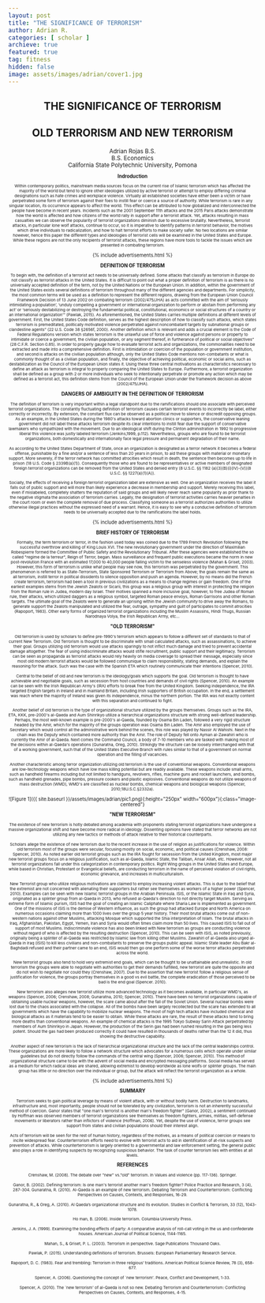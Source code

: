 ```yaml
---
layout: post
title: "THE SIGNIFICANCE OF TERRORISM"
author: Adrian R.
categories: [ scholar ]
archieve: true
featured: true
tag: fitness
hidden: false
image: assets/images/adrian/cover1.jpg
---
```


## <center> THE SIGNIFICANCE OF TERRORISM </center>
## <center> OLD TERRORISM AND NEW TERRORISM </center>
<small><center>Adrian Rojas B.S. </center></small>
 <small><center> B.S. Economics </center></small>
<small><center> California State Polytechnic University, Pomona <center><small>


 <b>Indroduction</b>

<small> Within contemporary politics, mainstream media sources focus on the current rise of Islamic terrorism which has affected the majority of the world but tend to ignore other ideologies utilized by active terrorist or attempt to employ differing criminal designations such as hate crimes and workplace violence. Virtually all established societies have either been a victim or have perpetrated some form of terrorism against their foes to instill fear or coerce a source of authority. While terrorism is rare in any singular location, its occurrence appears to affect the world. This effect can be attributed to how globalized and interconnected the people have become in recent years. Incidents such as the 2001 September 11th attacks and the 2015 Paris attacks demonstrate how the world is affected and how citizens of the world rally in support after a terrorist attack. Yet, attacks resulting in mass casualties we can observe the popularity of terrorist organizations diminish due to excessive brutality. Nevertheless, terrorist attacks, in particular lone wolf attacks, continue to occur, so it is imperative to identify patterns in terrorist behavior, the motives which drive individuals to radicalization, and how to halt terrorist efforts to make society safer. No two locations are similar however, hence this paper the different types and ideologies of terrorist cells will be examined in the United States and Europe. While these regions are not the only recipients of terrorist attacks, these regions have more tools to tackle the issues which are presented in combating terrorism. </small>

{% include advertisements.html %}

<b>DEFINITION OF TERRORISM</b>

<small> To begin with, the definition of a terrorist act needs to be universally defined. Some attacks that classify as terrorism in Europe do not classify as terrorist attacks in the United States. It is difficult to point out what a proper definition of terrorism is as there is no universally accepted definition of the term, not by the United Nations or the European Union. In addition, within the government of the United States exists several definitions of terrorism throughout many of the different agencies and departments. For simplicity, the most common terms will be used as a definition to represent the different regions, drawing from the European Union Council Framework Decision of 13 June 2002 on combating terrorism (2002/475/JHA) as acts committed with the aim of ‘seriously intimidating a population’, ‘unduly compelling a government or international organization to perform or abstain from performing any act’ or ‘seriously destabilizing or destroying the fundamental political, constitutional, economics or social structures of a country or an international organization’” (Pawlak, 2015). As aforementioned, the United States carries multiple definitions at different levels of government. First, the United States Code definition, serves as the highest description of how to classify such attacks, which states terrorism is premeditated, politically motivated violence perpetrated against noncombatant targets by subnational groups or clandestine agents” (22 U.S. Code 38 §2656f, 2000). Another definition which is relevant and adds a crucial element is the Code of Federal Regulations version which states terrorism is the unlawful use of force and violence against persons or property to intimidate or coerce a government, the civilian population, or any segment thereof, in furtherance of political or social objectives” (28 C.F.R. Section 0.85). In order to properly gauge how to evaluate terrorist acts and organizations, the commonalities need to be extracted and made into a comprehensive definition. First is intimidation or coercion of the population or government institution, and second is attacks on the civilian population although, only the United States Code mentions non-combatants or what is commonly thought of as a civilian population, and finally, the objective of achieving political, economic or social aims, such as destabilization as the Council of the European Union states it. Using these three central motivations as characteristics necessary to define an attack as terrorism is integral to properly comparing the United States to Europe. Furthermore, a terrorist organization shall be defined as a group with 2 or more individuals who seek to intentionally perpetrate or promote any action which may be defined as a terrorist act, this definition stems from the Council of the European Union under the framework decision as above (2002/475/JHA).
</small>

<b>DANGERS OF AMBIGUITY IN THE DEFINITION OF TERRORISM</b>

<small> The definition of terrorism is very important within a legal standpoint due to the ramifications should one associate with perceived terrorist organizations. The constantly fluctuating definition of terrorism causes certain terrorist events to incorrectly be label, either correctly or incorrectly. By extension, the constant flux can be observed as a political move to silence or discredit opposing groups. As an example, in the United States during the 1980's attacks toward abortion clinics or supporters, the conservative leaning government did not label these attacks terrorism despite its clear intentions to instill fear due the support of conservative lawmakers who sympathized with the movement. Due to an ideological shift during the Clinton administration in 1992 to progressive liberal this violence was justly labeled terrorism (Jenkins,1999, p.112). Nevertheless, groups who are found to be terrorist organizations, both domestically and internationally face legal pressure and permanent degradation of their name. </small>

<small>As according to the United States Department of State, once an organization is designated as a terror network it becomes a federal offense, punishable by a fine and/or a sentence of less than 20 years in prison, to aid these groups with material or monetary support. More severely, if the terror network has committed atrocities which result in death, the sentence then becomes up to life in prison (18 U.S. Code § 2339B(a)(1)). Consequently those who are found to be representatives or active members of designated foreign terrorist organizations can be removed from the United States and denied entry (8 U.S.C. §§ 1182 (a)(3)(B)(i)(IV)-(V))(8 U.S.C. §§ 1227(a)(1)(A)). </small>

<small>Socially, the effects of receiving a foreign terrorist organization label are extensive as well. One an organization receives the label it falls out of public support and will more than likely experience a decrease in membership and support. Merely receiving this label, even if mislabeled, completely shatters the reputation of said groups and will likely never reach same popularity as prior thank to the negative stigmata the association of terrorism carries. Legally, the designation of terrorist activities carries heavier penalties in the court room or even the complete removal of due process. Classifying someone as a terrorist authorizes authorities to utilize otherwise illegal practices without the expressed need of a warrant. Hence, it is easy to see why a conducive definition of terrorism needs to be universally accepted due to the ramifications the label holds. </small>

{% include advertisements.html %}

<b> BRIEF HISTORY OF TERRORISM </b>

<small> Formally, the term terrorism or terror, in the fashion used today was coined due to the 1789 French Revolution following the successful overthrow and killing of King Louis XVI. The new revolutionary government under the direction of Maximilian Robespierre formed the Committee of Public Safety and the Revolutionary Tribunal. After these agencies were established the so called "regime de la terreur", Reign of Terror, began. Mass surveillance and frequent public executions became the norm in new post-revolution France with an estimated 17,000 to 40,000 people falling victim to the senseless violence (Mahan & Griset, 2003). However, this form of terrorism is unlike what people may see now, this terrorism was perpetrated by the government. This phenomenon is referred to as State-Terrorism, State Sponsored Terrorism or Terrorism from Above; the goals remain the same as all terrorism, instill terror in political dissidents to silence opposition and push an agenda.
However, by no means did the French create terrorism, terrorism had been a tool in previous civilizations as a means to change regimes or gain freedom. One of the earliest examples stems from the Jewish Zealots or Sicarii, this group was a religious group with interest in protecting the religion from the Roman rule in Judea, modern day Israel. Their motives spanned a more inclusive goal, however, to free Judea of Roman rule, their attacks, which utilized daggers as a religious symbol, targeted Roman peace envoys, Roman Garrisons and other Roman targets. The ultimate goal of the Zealots were to generate an uprising within the Jewish community to drive away the Romans, to generate support the Zealots manipulated and utilized the fear, outrage, sympathy and guilt of participates to commit atrocities (Rapoport, 1983). Other early forms of organized terrorist organizations including the Muslim Assassins, Hindi Thugs, Russian Narodnaya Volya, the Irish Republican Army, etc... </small>

<b> "OLD TERRORISM" </b>

<small> Old terrorism is used by scholars to define pre-1990's terrorism which appears to follow a different set of standards to that of current New Terrorism. Old Terrorism is thought to be discriminate with small calculated attacks, such as assassinations, to achieve their goal. Groups utilizing old terrorism would use attacks sparingly to not inflict much damage and tried to prevent accidental damage altogether. The fear of using indiscriminate attacks would stifle recruitment, public support and their legitimacy. Terrorism can be seen as propaganda as terrorist attacks would rely heavily on media coverage to spread their message, especially since most old modern terrorist attacks would be followed communique to claim responsibility, stating demands, and explain the reasoning for the attack. Such was the case with the Spanish ETA which routinely communicate their intentions (Spencer, 2010). </small>

<small>Central to the belief of old and new terrorism is the ideology/goals which supports the goal. Old terrorism is thought to have achievable and negotiable goals, such as secession from host countries and demands of civil rights (Spencer, 2010). An example can be seen with the Irish Republican Army's (IRA) efforts to break free from the United Kingdom. Seeking independence, the IRA targeted English targets in Ireland and in mainland Britain, including Irish supporters of British occupation. In the end, a settlement was reach where the majority of Ireland was given its independence, minus the northern portion. The IRA was not exactly content with this separation and continued to fight. </small>

<small>Another belief of old terrorism is the type of organizational structure utilized by the groups themselves. Groups such as the IRA, ETA, KKK, pre-2000's al-Qaeda and Aum Shinrikyo utilize a hierarchical organizations structure with strong well-defined leadership. Perhaps, the most well-known example is pre-2000's al-Qaeda, founded by Osama Bin Laden, followed a very rigid structure headed by the Amir, which for the majority of the groups operation was Osama Bin Laden. The Amir also employed the use of Secretary which would control all the administrative work behind the scenes, this role was played by Nassir Al Wahishi. Next in the chain was the Deputy which contained more authority than the Amir. The role of Deputy fell onto Ayman al-Zawahiri who is currently the Amir of al-Qaeda. Next comes the Command Council, a body of 7-10 members who are tasked with making most of the decisions within al-Qaeda's operations (Gunaratna, Oreg, 2010). Strikingly the structure can be loosely interchanged with that of a working government, such that of the United States Executive Branch with rules similar to that of a government on normal operation and the filling of vacancies. </small>

<small> Another characteristic among terror organization utilizing old terrorism is the use of conventional weapons. Conventional weapons are low-technology weapons which have low mass killing potential but are readily available. These weapons include small arms, such as handheld firearms including but not limited to handguns, revolvers, rifles, machine guns and rocket launchers, and bombs, such as handheld grenades, pipe bombs, pressure cookers and plastic explosives. Conventional weapons do not utilize weapons of mass destruction (WMD), WMD's are classified as nuclear bombs, chemical weapons and biological weapons (Spencer, 2010;18U.S.C.§2332a). </small>

![Figure 1]({{ site.baseurl }}/assets/images/adrian/pic1.png){:height="250px" width="600px"}{:class="image-centered"}

<b>"NEW TERRORISM"</b>

<small>The existence of new terrorism is hotly debated among academia with proponents stating terrorist organizations have undergone a massive organizational shift and have become more radical in ideology. Dissenting opinions have stated that terror networks are not utilizing any new tactics or methods of attack relative to their historical counterparts.</small>

<small>Scholars allege the existence of new terrorism due to the recent increase in the use of religion as justifications for violence. Within old terrorism most of the groups were secular, focusing mostly on social, economic, and political causes (Crenshaw, 2008: Spencer, 2010). As noted earlier old terrorist groups such as the IRA fought for secession from the United Kingdom, most major new terrorist groups focus on a religious justification, such as al-Qaeda, Islamic State, the Taliban, Ansar Allah, etc. However, not all terrorist organizations fall under this categorization in contemporary politics. Right Wing groups in the United States and Europe, while based in Christian, Protestant or Evangelical beliefs, are conducting terrorism in the name of perceived violation of civil rights, economic grievance, and increases in multiculturalism.</small>

<small> New Terrorist group who utilize religious motivations are claimed to employ increasing violent attacks. This is due to the belief that the extremist are not concerned with alienating their supporters but rather see themselves as workers of a higher power (Spencer, 2010). Examples can be seen with new Islamic terrorist groups in the Arabian Peninsula. ISIS, or the Islamic State in Iraq and Syria, originated as a splinter group from al-Qaeda in 2013, who refused al-Qaeda's direction to not directly target Muslim. Serving as extreme form of Islamic purism, ISIS had the goal of creating an Islamic Caliphate where Sharia Law is implemented as government. One of the missions of ISIS is the demise of Western influence, as such the group had attacked Europe and North America on numerous occasions claiming more than 1000 lives over the group 5 year history. Their most brutal attacks come out of non-western nations against other Muslims, attacking Mosque which supported the Shia interpretation of Islam. The brutal attacks in Iraq, Afghanistan, Pakistan, Egypt, Yemen, Iran and Syria would often times claim more than 50 lives. This caused ISIS to fall out of support of most Muslims. Indiscriminate violence has also been linked with New terrorism as groups are conducting violence without regard of who is affected by the resulting destruction (Spencer, 2010). This can be seen with ISIS, as noted previously, originally being a splinter of al-Qaeda was restricted by Islamic law from killing other Muslims. Zawahiri of al-Qaeda also urged al-Qaeda in Iraq (ISIS) to kill less civilians and non-combatants to preserve the groups public appeal. Islamic State leader Abu Bakr al-Baghdadi refused and their partner came to an end, ISIS would then go one perform some of the worse terror attacks perpetrated across the world. </small>

<small> New terrorist groups also tend to hold very extremist end goals, which can be thought to be unattainable and unrealistic. In old terrorism the groups were able to negotiate with authorities to get their demands fulfilled, new terrorist are quite the opposite and do not wish to negotiate nor could they (Crenshaw, 2007). Due to the assertion that new terrorist follow a religious sense of justification for violence, the groups portray themselves in a good vs evil battle, the complete eradication of those perceived to be bad is the end goal (Spencer. 2010).</small>

<small> New terrorism also alleges new terrorist utilize more advanced technology as it becomes available, in particular WMD's, as weapons (Spencer, 2006; Crenshaw, 2008; Gunaratna, 2010; Spencer, 2010). There have been no terrorist organizations capable of obtaining usable nuclear weapons, however, the scare came about after the fall of the Soviet Union. Several nuclear bombs were lost due to the chaos associated with the collapse. All of the bombs have been largely recollected but the scare has extended to all governments which have the capability to mobilize nuclear weapons. The most of high tech attacks have included chemical and biological attacks as it materials tend to be easier to obtain. While these attacks are rare, the result of these attacks tend to bring more deaths than conventional weapons. An example of chemical attacks is the 1995 Tokyo Subway Sarin Attack perpetrated by members of Aum Shinrikyo in Japan. However, the production of the Serin gas had been rushed resulting in the gas being less potent. Should the gas had been produced correctly it could have resulted in thousands of deaths rather than the 12 it did, thus showing the destructive capability. </small>

<small> Another aspect of new terrorism is the lack of hierarchical organizational structure and the lack of the central leaderships control. These organizations are more likely to follow a network structure which advocates for a numerous cells which operate under similar guidelines but do not directly follow the commands of the central wing (Spencer, 2006; Spencer, 2010). This method of organizational structure came to be with the advent of social media and encrypted messaging platforms. Social media has served as a medium for which radical ideas are shared, allowing extremist to develop worldwide as lone wolfs or splinter groups. The main group has little or no direction over the individual or group, but the attack will reflect the terrorist organization as a whole. </small>

{% include advertisements.html %}

<b> SUMMARY </b>

<small> Terrorism seeks to gain political leverage by means of violent attack, with or without bodily harm. Destruction to landmarks, infrastructure and, most importantly, people should not be tolerated by any civilization, terrorism is not an inherently successful method of coercion. Ganor states that "one man's terrorist is another man's freedom fighter" (Ganor, 2002), a sentiment continued by Hoffman was observed members of terrorist organizations see themselves as freedom fighters, armies, militias, self-defense movements or liberators rather than inflictors of violence (Hoffman, 2006). Yet, despite the use of violence, terror groups see support from states and civilian populations should their interest align. </small>

<small> Acts of terrorism will be seen for the rest of human history, regardless of the motives, as a means of political coercion or means to incite widespread fear. Counterterrorism efforts need to evolve with terrorist acts to aid in identification of at-risk suspects and prevention of attacks. While counterterrorism is largely oriented to a governmental and law enforcement setting, the general public also plays a role in identifying suspects by recognizing suspicious behavior. The task of counter terrorism lies with entities at all levels. </small>

<b>REFERENCES</b>


<small>Crenshaw, M. (2008). The debate over "new" vs."old" terrorism. In Values and violence (pp. 117-136). Springer.</small>

<small>Ganor, B. (2002). Defining terrorism: Is one man's terrorist another man's freedom fighter? Police Practice and Research, 3 (4), 287-304.
Gunaratna, R. (2010). Al-Qaeda is an example of new terrorism. Debating Terrorism and Counterterrorism: Conflicting Perspectives on Causes, Contexts, and Responses, 16-29.</small>

<small>Gunaratna, R., & Oreg, A. (2010). Al Qaeda’s organizational structure and its evolution.
Studies in Conflict & Terrorism, 33 (12), 1043-1078.</small>

<small>Ho man, B. (2006). Inside terrorism. Columbia University Press.</small>

<small> Jenkins, J. A. (1999). Examining the bonding effects of party: A comparative analysis of roll-call voting in the us and confederate houses. American Journal of Political Science, 1144-1165.</small>

<small>Mahan, S., & Griset, P. L. (2003). Terrorism in perspective. Sage Publications Thousand Oaks.</small>

<small>Pawlak, P. (2015). Understanding definitions of terrorism. Brussels: European Parliamentary 
Research Service.</small>

<small>Rapoport, D. C. (1983). Fear and trembling: Terrorism in three religious’ traditions. American Political Science Review, 78 (3), 658-677.</small>

<small>Spencer, A. (2006). Questioning the concept of `new terrorism'. Peace, Conflict and Development, 1-33. </small>

<small> Spencer, A. (2010). The `new terrorism' of al-Qaeda is not so new. Debating Terrorism and Counterterrorism: Conflicting Perspectives on Causes, Contexts, and Responses, 4-15. </small>










